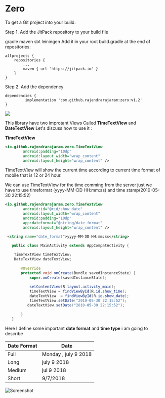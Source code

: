 # Zero


To get a Git project into your build:

Step 1. Add the JitPack repository to your build file

gradle
maven
sbt
leiningen
Add it in your root build.gradle at the end of repositories:

	allprojects {
		repositories {
			...
			maven { url 'https://jitpack.io' }
		}
	}
Step 2. Add the dependency

	dependencies {
	         implementation 'com.github.rajendrarajaram:zero:v1.2'
	}
[![](https://jitpack.io/v/rajendrarajaram/zero.svg)](https://jitpack.io/#rajendrarajaram/zero)


This library have two improtant Views Called **TimeTextView** and **DateTextView**
Let's discuss how to use it : 

**TimeTextView**

```xml
<io.github.rajendrarajaram.zero.TimeTextView
        android:padding="10dp"
        android:layout_width="wrap_content"
        android:layout_height="wrap_content" />
```

TimeTextView will show the current time according to current time format of mobile that is 12 or 24 hour. 

We can use TimeTextView for the time comming from the server just we have to use timeformat (yyyy-MM-DD HH:mm:ss) and time stamp(2010-05-30 22:15:52)
```xml 
<io.github.rajendrarajaram.zero.TimeTextView
        android:id="@+id/show_date"
        android:layout_width="wrap_content"
        android:padding="10dp"
        app:dateformat="@string/date_format"
        android:layout_height="wrap_content" />
   ```

```xml
 <string name="date_format">yyyy-MM-DD HH:mm:ss</string>
```

```java
   public class MainActivity extends AppCompatActivity {
       
    TimeTextView timeTextView;
    DateTextView dateTextView;
    
       @Override
       protected void onCreate(Bundle savedInstanceState) {
           super.onCreate(savedInstanceState);
   
           setContentView(R.layout.activity_main);
           timeTextView = findViewById(R.id.show_time);
           dateTextView  = findViewById(R.id.show_date);
           timeTextView.setDate("2010-05-30 22:15:52");
          dateTextView.setDate("2010-05-30 22:15:52");
   
       }
   }
````

Here I define some important  **date format** and **time type**  i am going to describe 


| Date Format | Date |
|----------|----------|
| Full      | Monday , july 9 2018     |
| Long      |  july 9 2018     |
| Medium     | jul 9 2018    |
| Short     | 9/7/2018   |








![Screenshot](device-2018-07-08-144748.png)
